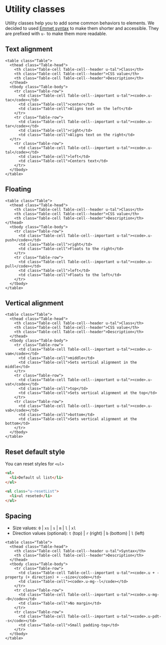 # Utility classes

Utility classes help you to add some common behaviors to elements. We decided to used [Emmet syntax](http://docs.emmet.io/abbreviations/syntax/) to make them shorter and accessible. They are prefixed with <code>u-</code> to make them more readable.

## Text alignment

```esc
<table class="Table">
  <thead class="Table-head">
    <th class="Table-cell Table-cell--header u-tal">Class</th>
    <th class="Table-cell Table-cell--header">CSS value</th>
    <th class="Table-cell Table-cell--header">Description</th>
  </thead>
  <tbody class="Table-body">
    <tr class="Table-row">
      <td class="Table-cell Table-cell--important u-tal"><code>.u-tac</code></td>
      <td class="Table-cell">center</td>
      <td class="Table-cell">Aligns text on the left</td>
    </tr>
    <tr class="Table-row">
      <td class="Table-cell Table-cell--important u-tal"><code>.u-tar</code></td>
      <td class="Table-cell">right</td>
      <td class="Table-cell">Aligns text on the right</td>
  </tr>
    <tr class="Table-row">
      <td class="Table-cell Table-cell--important u-tal"><code>.u-tal</code></td>
      <td class="Table-cell">left</td>
      <td class="Table-cell">Centers text</td>
    </tr>
  </tbody>
</table>
```


## Floating

```esc
<table class="Table">
  <thead class="Table-head">
    <th class="Table-cell Table-cell--header u-tal">Class</th>
    <th class="Table-cell Table-cell--header">CSS value</th>
    <th class="Table-cell Table-cell--header">Description</th>
</thead>
  <tbody class="Table-body">
    <tr class="Table-row">
      <td class="Table-cell Table-cell--important u-tal"><code>.u-push</code></td>
      <td class="Table-cell">right</td>
      <td class="Table-cell">Floats to the right</td>
    </tr>
    <tr class="Table-row">
      <td class="Table-cell Table-cell--important u-tal"><code>.u-pull</code></td>
      <td class="Table-cell">left</td>
      <td class="Table-cell">Floats to the left</td>
    </tr>
  </tbody>
</table>
```


## Vertical alignment

```esc
<table class="Table">
  <thead class="Table-head">
    <th class="Table-cell Table-cell--header u-tal">Class</th>
    <th class="Table-cell Table-cell--header">CSS value</th>
    <th class="Table-cell Table-cell--header">Description</th>
  </thead>
  <tbody class="Table-body">
    <tr class="Table-row">
      <td class="Table-cell Table-cell--important u-tal"><code>.u-vam</code></td>
      <td class="Table-cell">middle</td>
      <td class="Table-cell">Sets vertical alignment in the middle</td>
    </tr>
    <tr class="Table-row">
      <td class="Table-cell Table-cell--important u-tal"><code>.u-vat</code></td>
      <td class="Table-cell">top</td>
      <td class="Table-cell">Sets vertical alignment at the top</td>
    </tr>
    <tr class="Table-row">
      <td class="Table-cell Table-cell--important u-tal"><code>.u-vab</code></td>
      <td class="Table-cell">bottom</td>
      <td class="Table-cell">Sets vertical alignment at the bottom</td>
    </tr>
  </tbody>
</table>
```

## Reset default style

You can reset styles for `<ul>`

```html
<ul>
  <li>Default ul list</li>
</ul>

<ul class="u-resetList">
  <li>ul reseted</li>
</ul>
```


## Spacing

- Size values: <code>0</code> | <code>xs</code> | <code>s</code> | <code>m</code> | <code>l</code> | <code>xl</code>
- Direction values (optional): <code>t</code> (top) | <code>r</code> (right) | <code>b</code> (bottom) | <code>l</code> (left)

```esc
<table class="Table">
  <thead class="Table-head">
    <th class="Table-cell Table-cell--header u-tal">Syntax</th>
    <th class="Table-cell Table-cell--header">Description</th>
  </thead>
  <tbody class="Table-body">
    <tr class="Table-row">
      <td class="Table-cell Table-cell--important u-tal"><code>.u + -property (+ direction) + --size</code></td>
      <td class="Table-cell"><code>.u-mg--l</code></td>
    </tr>
    <tr class="Table-row">
      <td class="Table-cell Table-cell--important u-tal"><code>.u-mg--0</code></td>
      <td class="Table-cell">No margin</td>
    </tr>
    <tr class="Table-row">
      <td class="Table-cell Table-cell--important u-tal"><code>.u-pdt--s</code></td>
      <td class="Table-cell">Small padding-top</td>
    </tr>
  </tbody>
</table>
```
